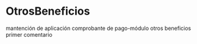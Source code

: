 # OtrosBeneficios
mantención de aplicación comprobante de pago-módulo otros beneficios
primer comentario
